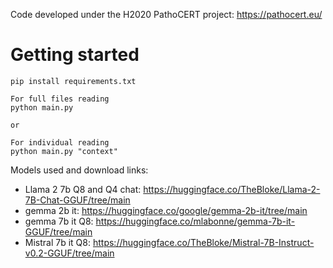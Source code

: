 Code developed under the H2020 PathoCERT project: https://pathocert.eu/

# Getting started

```
pip install requirements.txt

For full files reading
python main.py

or

For individual reading
python main.py "context"
```

Models used and download links:
- Llama 2 7b Q8 and Q4 chat: https://huggingface.co/TheBloke/Llama-2-7B-Chat-GGUF/tree/main
- gemma 2b it: https://huggingface.co/google/gemma-2b-it/tree/main
- gemma 7b it Q8: https://huggingface.co/mlabonne/gemma-7b-it-GGUF/tree/main
- Mistral 7b it Q8: https://huggingface.co/TheBloke/Mistral-7B-Instruct-v0.2-GGUF/tree/main
